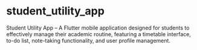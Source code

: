 # student_utility_app
Student Utility App – A Flutter mobile application designed for students to effectively manage their academic routine, featuring a timetable interface, to-do list, note-taking functionality, and user profile management.
